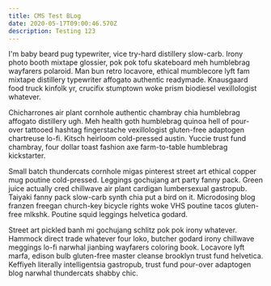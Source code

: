 ```yaml
---
title: CMS Test BLog
date: 2020-05-17T09:00:46.570Z
description: Testing 123
---
```

I'm baby beard pug typewriter, vice try-hard distillery slow-carb. Irony photo booth mixtape glossier, pok pok tofu skateboard meh humblebrag wayfarers polaroid. Man bun retro locavore, ethical mumblecore lyft fam mixtape distillery typewriter affogato authentic readymade. Knausgaard food truck kinfolk yr, crucifix stumptown woke prism biodiesel vexillologist whatever.

Chicharrones air plant cornhole authentic chambray chia humblebrag affogato distillery ugh. Meh health goth humblebrag quinoa hell of pour-over tattooed hashtag fingerstache vexillologist gluten-free adaptogen chartreuse lo-fi. Kitsch heirloom cold-pressed austin. Yuccie trust fund chambray, four dollar toast fashion axe farm-to-table humblebrag kickstarter.

Small batch thundercats cornhole migas pinterest street art ethical copper mug poutine cold-pressed. Leggings gochujang art party fanny pack. Green juice actually cred chillwave air plant cardigan lumbersexual gastropub. Taiyaki fanny pack slow-carb synth chia put a bird on it. Microdosing blog franzen freegan church-key bicycle rights woke VHS poutine tacos gluten-free mlkshk. Poutine squid leggings helvetica godard.

Street art pickled banh mi gochujang schlitz pok pok irony whatever. Hammock direct trade whatever four loko, butcher godard irony chillwave meggings lo-fi narwhal jianbing wayfarers coloring book. Locavore lyft marfa, edison bulb gluten-free master cleanse brooklyn trust fund helvetica. Keffiyeh literally intelligentsia gastropub, trust fund pour-over adaptogen blog narwhal thundercats shabby chic.